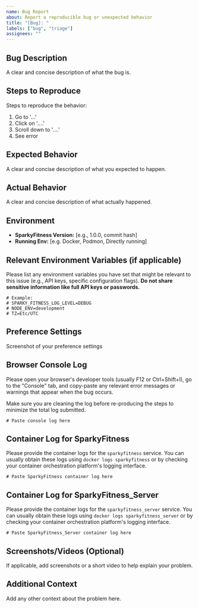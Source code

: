 ```yaml
---
name: Bug Report
about: Report a reproducible bug or unexpected behavior
title: "[Bug]: "
labels: ["bug", "triage"]
assignees: ""
---
```


## Bug Description

A clear and concise description of what the bug is.

## Steps to Reproduce

Steps to reproduce the behavior:
1. Go to '...'
2. Click on '....'
3. Scroll down to '....'
4. See error

## Expected Behavior

A clear and concise description of what you expected to happen.

## Actual Behavior

A clear and concise description of what actually happened.

## Environment

- **SparkyFitness Version:** [e.g., 1.0.0, commit hash]
- **Running Env:** [e.g. Docker, Podmon, Directly running]



## Relevant Environment Variables (if applicable)

Please list any environment variables you have set that might be relevant to this issue (e.g., API keys, specific configuration flags). **Do not share sensitive information like full API keys or passwords.**

```
# Example:
# SPARKY_FITNESS_LOG_LEVEL=DEBUG
# NODE_ENV=development
# TZ=Etc/UTC
```

## Preference Settings
Screenshot of your preference settings

## Browser Console Log

Please open your browser's developer tools (usually F12 or Ctrl+Shift+I), go to the "Console" tab, and copy-paste any relevant error messages or warnings that appear when the bug occurs.

Make sure you are cleaning the log before re-producing the steps to minimize the total log submitted.

```
# Paste console log here
```

## Container Log for SparkyFitness

Please provide the container logs for the `sparkyfitness` service. You can usually obtain these logs using `docker logs sparkyfitness` or by checking your container orchestration platform's logging interface.

```
# Paste SparkyFitness container log here
```

## Container Log for SparkyFitness_Server

Please provide the container logs for the `sparkyfitness_server` service. You can usually obtain these logs using `docker logs sparkyfitness_server` or by checking your container orchestration platform's logging interface.

```
# Paste SparkyFitness_Server container log here
```

## Screenshots/Videos (Optional)

If applicable, add screenshots or a short video to help explain your problem.

## Additional Context

Add any other context about the problem here.